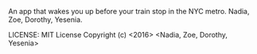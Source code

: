 An app that wakes you up before your train stop in the NYC metro.
Nadia, Zoe, Dorothy, Yesenia.

LICENSE:
MIT License 
Copyright (c) <2016> <Nadia, Zoe, Dorothy, Yesenia>